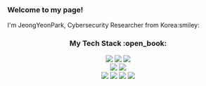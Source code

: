 <h3>Welcome to my page!</h3>
I'm JeongYeonPark, Cybersecurity Researcher from Korea:smiley:

<div align=center>
<h3>My Tech Stack :open_book:</h3>
</div>

<div align=center>
  <img src="https://img.shields.io/badge/Java-007396?style=flat&logo=Java&logoColor=white">
  <img src="https://img.shields.io/badge/Python-3776AB?style=flat&logo=Python&logoColor=white">
  <img src="https://img.shields.io/badge/Javascript-F7DF1E?style=flat&logo=Javascript&logoColor=black">
  <br>
  
  <img src="https://img.shields.io/badge/Android-3DDC84?style=flat&logo=Android&logoColor=white"> 
  <img src="https://img.shields.io/badge/iOS-000000?style=flat&logo=iOS&logoColor=white"> 
  <br>
  
  <img src="https://img.shields.io/badge/Linux-FCC624?style=flat&logo=Linux&logoColor=black"> 
  <img src="https://img.shields.io/badge/Amazon Aws-232F3E?style=flat&logo=Amazon Aws&logoColor=white"> 
  <img src="https://img.shields.io/badge/Docker-2496ED?style=flat&logo=Docker&logoColor=white"> 
  <img src="https://img.shields.io/badge/Kubernetes-326CE5?style=flat&logo=Kubernetes&logoColor=white"> 
</div>
